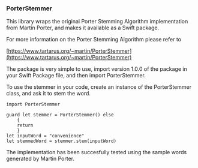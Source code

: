 ### PorterStemmer

This library wraps the original Porter Stemming Algorithm implementation from Martin Porter, and makes it available as a Swift package. 

For more information on the Porter Stemming Algorithm please refer to

[https://www.tartarus.org/~martin/PorterStemmer](https://www.tartarus.org/~martin/PorterStemmer)

The package is very simple to use, import version 1.0.0 of the package in your Swift Package file, and then import PorterStemmer.

To use the stemmer in your code, create an instance of the PorterStemmer class, and ask it to stem the word.

~~~~
import PorterStemmer

guard let stemmer = PorterStemmer() else
	{
	return
	}
let inputWord = "convenience"
let stemmedWord = stemmer.stem(inputWord)
~~~~

The implementation has been succesfully tested using the sample words generated by Martin Porter.